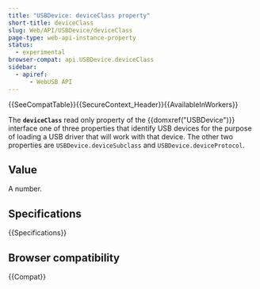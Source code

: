 ```yaml
---
title: "USBDevice: deviceClass property"
short-title: deviceClass
slug: Web/API/USBDevice/deviceClass
page-type: web-api-instance-property
status:
  - experimental
browser-compat: api.USBDevice.deviceClass
sidebar:
  - apiref:
      - WebUSB API
---
```


{{SeeCompatTable}}{{SecureContext_Header}}{{AvailableInWorkers}}

The **`deviceClass`** read only property of the
{{domxref("USBDevice")}} interface one of three properties that identify USB devices for
the purpose of loading a USB driver that will work with that device. The other two
properties are `USBDevice.deviceSubclass` and `USBDevice.deviceProtocol`.

## Value

A number.

## Specifications

{{Specifications}}

## Browser compatibility

{{Compat}}
